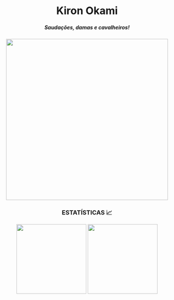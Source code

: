 <div align = "center"> 

# Kiron Okami 
##### Saudações, damas e cavalheiros! <br> 
    
<img align= "center" height="440em" src = "https://github.com/Kiron-Okami/Kiron-Okami/assets/164359342/534b0cf3-40c9-4000-9b2e-de315f0f3dd8">
</div>
<div align = "center">
    <h3>ESTATÍSTICAS 📈</h3>
    <img align="center" height="190em" src="https://github-readme-stats.vercel.app/api?username=Kiron-Okami&show_icons=true&theme=react&include_all_commits=true&count_private=false"/>
    <img align="center" height="190em" src="https://github-readme-stats.vercel.app/api/top-langs/?username=Kiron-Okami&layout=compact&langs_count=7&theme=react"/>
</div>
